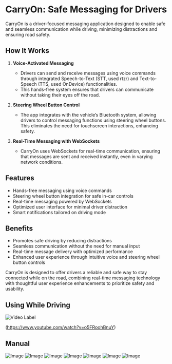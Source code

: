 # CarryOn: Safe Messaging for Drivers

CarryOn is a driver-focused messaging application designed to enable safe and seamless communication while driving, minimizing distractions and ensuring road safety.

## How It Works

1. **Voice-Activated Messaging**
   - Drivers can send and receive messages using voice commands through integrated Speech-to-Text (STT, used rtzr) and Text-to-Speech (TTS, used OnDevice) functionalities.
   - This hands-free system ensures that drivers can communicate without taking their eyes off the road.

2. **Steering Wheel Button Control**
   - The app integrates with the vehicle’s Bluetooth system, allowing drivers to control messaging functions using steering wheel buttons. This eliminates the need for touchscreen interactions, enhancing safety.

3. **Real-Time Messaging with WebSockets**
   - CarryOn uses WebSockets for real-time communication, ensuring that messages are sent and received instantly, even in varying network conditions.

## Features

- Hands-free messaging using voice commands
- Steering wheel button integration for safe in-car controls
- Real-time messaging powered by WebSockets
- Optimized user interface for minimal driver distraction
- Smart notifications tailored on driving mode

## Benefits

- Promotes safe driving by reducing distractions
- Seamless communication without the need for manual input
- Real-time message delivery with optimized performance
- Enhanced user experience through intuitive voice and steering wheel button controls

CarryOn is designed to offer drivers a reliable and safe way to stay connected while on the road, combining real-time messaging technology with thoughtful user experience enhancements to prioritize safety and usability.

## Using While Driving
![Video Label](http://img.youtube.com/vi/o5FRoohBnuY/0.jpg)

(https://www.youtube.com/watch?v=o5FRoohBnuY)

## Manual
![Image](https://github.com/user-attachments/assets/3dd7ae11-865c-4135-94a4-4574f9ec5b37)
![Image](https://github.com/user-attachments/assets/c03fe337-1815-4e73-ae2b-a1a8ed39b951)
![Image](https://github.com/user-attachments/assets/81b202df-7ecc-4455-add2-0ee40189ef04)
![Image](https://github.com/user-attachments/assets/7a8c98b9-427d-4fcd-93cb-d41b9674a69c)
![Image](https://github.com/user-attachments/assets/f2e3337a-ee02-42a9-9ee2-30dcae015f7e)
![Image](https://github.com/user-attachments/assets/22607da9-cba4-478d-8b18-4e6205c77944)
![Image](https://github.com/user-attachments/assets/2c3c97bb-eacb-4d17-a2c1-0dcb5dd5d8fe)

